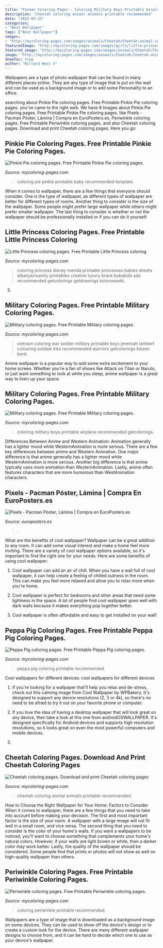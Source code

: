 ```yaml
---
title: "Pacman Coloring Pages - Coloring Military Boys Printable Airplane Recommended Getcolorings"
description: "Cheetah coloring animal animals printable recommended"
date: "2022-03-25"
categories:
- "Best Wallpaper"
tags: ["Best Wallpaper"]
images:
- "http://mycoloring-pages.com/images/animals/Cheetah/Cheetah-animal-coloring-pages-336.jpg"
featuredImage: "http://mycoloring-pages.com/images/girls/little-princess/little-princess-coloring-pages-10.jpg"
featured_image: "http://mycoloring-pages.com/images/animals/Cheetah/Cheetah-animal-coloring-pages-336.jpg"
image: "http://mycoloring-pages.com/images/animals/Cheetah/Cheetah-animal-coloring-pages-336.jpg"
ShowToc: true
author: "Willard West V"
---
```





Wallpapers are a type of photo wallpaper that can be found in many different places online. They are any type of image that is put on the wall and can be used as a background image or to add some Personality to an office.

	

		
searching about Pinkie Pie coloring pages. Free Printable Pinkie Pie coloring pages. you've came to the right web. We have 8 Images about Pinkie Pie coloring pages. Free Printable Pinkie Pie coloring pages. like Pixels - Pacman Póster, Lámina | Compra en EuroPosters.es, Periwinkle coloring pages. Free Printable Periwinkle coloring pages. and also Cheetah coloring pages. Download and print Cheetah coloring pages. Here you go:
		
    
## Pinkie Pie Coloring Pages. Free Printable Pinkie Pie Coloring Pages.

<img loading=lazy src="http://mycoloring-pages.com/images/girls/pinkie-pie/pinkie-pie-coloring-pages-9.jpg" onerror="this.onerror=null;this.src='https://tse1.mm.bing.net/th?id=OIP.pZbtMiiR9F1n2eKdmODULQHaJ4&amp;pid=15.1';" alt="Pinkie Pie coloring pages. Free Printable Pinkie Pie coloring pages.">

_Source: mycoloring-pages.com_

>coloring pie pinkie printable baby recommended template. 

	

When it comes to wallpaper, there are a few things that everyone should consider. One is the type of wallpaper, as different types of wallpaper are better for different types of rooms. Another thing to consider is the size of the wallpaper. Some people might prefer large wallpaper while others might prefer smaller wallpaper. The last thing to consider is whether or not the wallpaper should be professionally installed or if you can do it yourself.

    
## Little Princess Coloring Pages. Free Printable Little Princess Coloring

<img loading=lazy src="http://mycoloring-pages.com/images/girls/little-princess/little-princess-coloring-pages-10.jpg" onerror="this.onerror=null;this.src='https://tse4.mm.bing.net/th?id=OIP.6We91y2uSv-6_WjDZnbhpwHaJ4&amp;pid=15.1';" alt="Little Princess coloring pages. Free Printable Little Princess coloring">

_Source: mycoloring-pages.com_

>coloring princess disney merida printable princesses babies sheets albanysinsanity printables creative luxury brave bubakids ads recommended getcolorings getdrawings kolorowanki. 

	

5.

    
## Military Coloring Pages. Free Printable Military Coloring Pages.

<img loading=lazy src="http://mycoloring-pages.com/images/boys/military/military-coloring-pages-for-boys-10.jpg" onerror="this.onerror=null;this.src='https://tse3.mm.bing.net/th?id=OIP.-S3iRuEtxGB7c1recF7N4gHaJ4&amp;pid=15.1';" alt="Military coloring pages. Free Printable Military coloring pages.">

_Source: mycoloring-pages.com_

>vietnam coloring war soldier military printable boys jeremiah lambert colouring soldaat inks recommended warriors getcolorings kiezen bord. 

	

Anime wallpaper is a popular way to add some extra excitement to your home screen. Whether you’re a fan of shows like Attack on Titan or Naruto, or just want something to look at while you sleep, anime wallpaper is a great way to liven up your space.

    
## Military Coloring Pages. Free Printable Military Coloring Pages.

<img loading=lazy src="http://mycoloring-pages.com/images/boys/military/military-coloring-pages-for-boys-14.jpg" onerror="this.onerror=null;this.src='https://tse4.mm.bing.net/th?id=OIP.sihXkSbKWQ5KrC8W4t0aTgHaJ4&amp;pid=15.1';" alt="Military coloring pages. Free Printable Military coloring pages.">

_Source: mycoloring-pages.com_

>coloring military boys printable airplane recommended getcolorings. 

	

Differences Between Anime and Western Animation: Animation generally has a lighter mood while WesternAnimation is more serious.
There are a few key differences between anime and Western Animation. One major difference is that anime generally has a lighter mood while WesternAnimation is more serious. Another big difference is that anime typically uses more animation than WesternAnimation. Lastly, anime often features characters that are more humorous than WestAnimation characters.

    
## Pixels - Pacman Póster, Lámina | Compra En EuroPosters.es

<img loading=lazy src="https://static.posters.cz/image/750/poster/pixels-pacman-i26553.jpg" onerror="this.onerror=null;this.src='https://tse4.mm.bing.net/th?id=OIP._elSUXieeNmYueu25GNLWAHaLH&amp;pid=15.1';" alt="Pixels - Pacman Póster, Lámina | Compra en EuroPosters.es">

_Source: europosters.es_

>. 

	

What are the benefits of cool wallpaper?
Wallpaper can be a great addition to any room. It can add some visual interest and make a home feel more inviting. There are a variety of cool wallpaper options available, so it's important to find the right one for your needs. Here are some benefits of using cool wallpaper: 
1. Cool wallpaper can add an air of chill. When you have a wall full of cool wallpaper, it can help create a feeling of chilled outness in the room. This can make you feel more relaxed and allow you to relax more when you're home. 

2. Cool wallpaper is perfect for bedrooms and other areas that need some lightness in the space. A lot of people find cool wallpaper goes well with dark walls because it makes everything pop together better. 

3. Cool wallpaper is often affordable and easy to get installed on your wall!

    
## Peppa Pig Coloring Pages. Free Printable Peppa Pig Coloring Pages.

<img loading=lazy src="http://mycoloring-pages.com/images/Cartoon/peppa-pig/peppa-pig-coloring-pages-12.jpg" onerror="this.onerror=null;this.src='https://tse3.mm.bing.net/th?id=OIP.uqPVICwmhdX9bjOcdiRxYwHaJ4&amp;pid=15.1';" alt="Peppa Pig coloring pages. Free Printable Peppa Pig coloring pages.">

_Source: mycoloring-pages.com_

>peppa pig coloring printable recommended. 

	

Cool wallpapers for different devices:
cool wallpapers for different devices 

1. If you're looking for a wallpaper that'll help you relax and de-stress, check out this calming image from Cool Wallpaper by WPBakery. It's designed to support any device resolutions (2, 3 or 4k), so there's no need to be afraid to try it out on your favorite phone or computer.

2. If you love the idea of having a desktop wallpaper that will look great on any device, then take a look at this one from androidOSWALLPAPER. It's designed specifically for Android devices and supports high resolution resolutions, so it looks great on even the most powerful computers and mobile devices.

3.

    
## Cheetah Coloring Pages. Download And Print Cheetah Coloring Pages

<img loading=lazy src="http://mycoloring-pages.com/images/animals/Cheetah/Cheetah-animal-coloring-pages-336.jpg" onerror="this.onerror=null;this.src='https://tse2.mm.bing.net/th?id=OIP.K_uVROW3e67Ymj7EKICn0wHaJ4&amp;pid=15.1';" alt="Cheetah coloring pages. Download and print Cheetah coloring pages">

_Source: mycoloring-pages.com_

>cheetah coloring animal animals printable recommended. 

	

How to Choose the Right Wallpaper for Your Home: Factors to Consider
When it comes to wallpaper, there are a few things that you need to take into account before making your decision. The first and most important factor is the size of your room. A wallpaper with a large image will not fit well in a small room, and vice versa. 
The second thing that you need to consider is the color of your home's walls. If you want a wallpapers to be noticed, you'll want to choose something that complements your home's natural colors. However, if your walls are light brown or white, then a darker color may work better. 
Lastly, the quality of the wallpaper should be considered. Some people find that prints or photos will not show as well on high-quality wallpaper than others.

    
## Periwinkle Coloring Pages. Free Printable Periwinkle Coloring Pages.

<img loading=lazy src="http://mycoloring-pages.com/images/girls/periwinkle/periwinkle-coloring-pages-8.jpg" onerror="this.onerror=null;this.src='https://tse4.mm.bing.net/th?id=OIP.ZoGmhUWoeEhnDxKygt8RXAHaJ4&amp;pid=15.1';" alt="Periwinkle coloring pages. Free Printable Periwinkle coloring pages.">

_Source: mycoloring-pages.com_

>coloring periwinkle printable recommended. 

	

Wallpapers are a type of image that is downloaded as a background image on some devices. They can be used to show off the device's design or to create a custom look for the device. There are many different wallpaper designs to choose from, and it can be hard to decide which one to use as your device's wallpaper.

